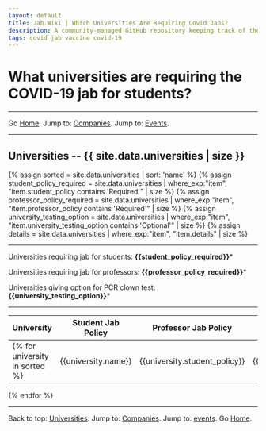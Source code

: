 ```yaml
---
layout: default
title: Jab.Wiki | Which Universities Are Requiring Covid Jabs?
description: A community-managed GitHub repository keeping track of the universities requiring covid jabs for students and faculty. 
tags: covid jab vaccine covid-19
---
```


# What universities are requiring the COVID-19 jab for students?

---

Go [Home](/). Jump to: <a href="/companies.html">Companies</a>. Jump to: <a href="/events.html">Events</a>.

---

<a name="universities"></a>

## Universities -- {{ site.data.universities | size }}

{% assign sorted = site.data.universities | sort: 'name' %}
{% assign student_policy_required = site.data.universities | where_exp:"item", "item.student_policy contains 'Required'" | size %}
{% assign professor_policy_required = site.data.universities | where_exp:"item", "item.professor_policy contains 'Required'" | size %}
{% assign university_testing_option = site.data.universities | where_exp:"item", "item.university_testing_option contains 'Optional'" | size %}
{% assign details = site.data.universities | where_exp:"item", "item.details" | size %}

---

  Universities requiring jab for students: **{{student_policy_required}}***
  
  Universities requiring jab for professors: **{{professor_policy_required}}***
  
  Universities giving option for PCR clown test: **{{university_testing_option}}***

--- 

| University | Student Jab Policy | Professor Jab Policy | Option for PCR Clown Test | Details | Last Update |
| --- | --- | --- | --- | --- | --- |
{% for university in sorted %}| {{university.name}} | {{university.student_policy}} | {{university.professor_policy}} |{{university.university_testing_option}} | {{university.details}} | {{university.last_update}} |
{% endfor %}

---

Back to top: <a href="#universities">Universities</a>. Jump to: <a href="/companies.html">Companies</a>. Jump to: <a href="/events.html">events</a>. Go [Home](/).
